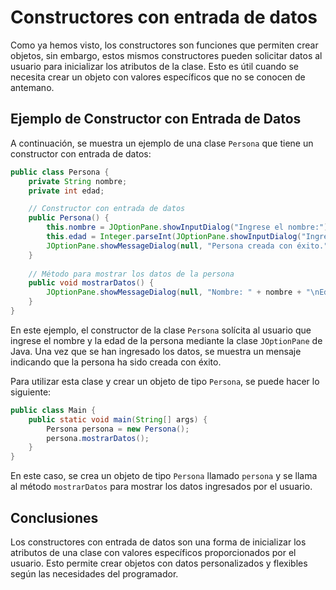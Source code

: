 # Constructores con entrada de datos

Como ya hemos visto, los constructores son funciones que permiten crear objetos, sin embargo, estos mismos constructores
pueden solicitar datos al usuario para inicializar los atributos de la clase. Esto es útil cuando se necesita crear un
objeto con valores específicos que no se conocen de antemano.

## Ejemplo de Constructor con Entrada de Datos

A continuación, se muestra un ejemplo de una clase `Persona` que tiene un constructor con entrada de datos:

```java
public class Persona {
    private String nombre;
    private int edad;

    // Constructor con entrada de datos
    public Persona() {
        this.nombre = JOptionPane.showInputDialog("Ingrese el nombre:");
        this.edad = Integer.parseInt(JOptionPane.showInputDialog("Ingrese la edad:"));
        JOptionPane.showMessageDialog(null, "Persona creada con éxito.");
    }
    
    // Método para mostrar los datos de la persona
    public void mostrarDatos() {
        JOptionPane.showMessageDialog(null, "Nombre: " + nombre + "\nEdad: " + edad);
    }
}
```

En este ejemplo, el constructor de la clase `Persona` solícita al usuario que ingrese el nombre y la edad de la persona
mediante la clase `JOptionPane` de Java. Una vez que se han ingresado los datos, se muestra un mensaje indicando que la
persona ha sido creada con éxito.

Para utilizar esta clase y crear un objeto de tipo `Persona`, se puede hacer lo siguiente:

```java
public class Main {
    public static void main(String[] args) {
        Persona persona = new Persona();
        persona.mostrarDatos();
    }
}
```

En este caso, se crea un objeto de tipo `Persona` llamado `persona` y se llama al método `mostrarDatos` para mostrar los
datos ingresados por el usuario.

## Conclusiones

Los constructores con entrada de datos son una forma de inicializar los atributos de una clase con valores específicos
proporcionados por el usuario. Esto permite crear objetos con datos personalizados y flexibles según las necesidades del
programador.